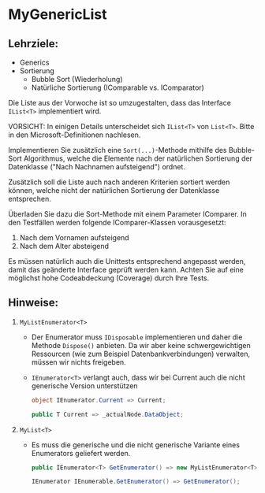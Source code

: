 # MyGenericList

## Lehrziele:
  *	Generics
  * Sortierung 
    * Bubble Sort (Wiederholung)
    * Natürliche Sortierung (IComparable vs. IComparator)


Die Liste aus der Vorwoche ist so umzugestalten, dass das Interface `IList<T>` implementiert wird.

VORSICHT: In einigen Details unterscheidet sich `IList<T>` von `List<T>`. Bitte in den Microsoft-Definitionen nachlesen.

Implementieren Sie zusätzlich eine `Sort(...)`-Methode mithilfe des Bubble-Sort Algorithmus, welche die Elemente nach der natürlichen Sortierung der Datenklasse ("Nach Nachnamen aufsteigend") ordnet.

Zusätzlich soll die Liste auch nach anderen Kriterien sortiert werden können, welche nicht der natürlichen Sortierung der Datenklasse entsprechen.

Überladen Sie dazu die Sort-Methode mit einem Parameter IComparer. In den Testfällen werden folgende IComparer-Klassen vorausgesetzt:
  1. Nach dem Vornamen aufsteigend
  1. Nach dem Alter absteigend

Es müssen natürlich auch die Unittests entsprechend angepasst werden, damit das geänderte Interface geprüft werden kann. Achten Sie auf eine möglichst hohe Codeabdeckung (Coverage) durch Ihre Tests.

## Hinweise:

1. `MyListEnumerator<T>`
    * Der Enumerator muss `IDisposable` implementieren und daher die Methode `Dispose()` anbieten. Da wir aber keine schwergewichtigen Ressourcen (wie zum Beispiel Datenbankverbindungen) verwalten, müssen wir nichts freigeben.
    * `IEnumerator<T>` verlangt auch, dass wir bei Current auch die nicht generische Version unterstützen

        ``` csharp
        object IEnumerator.Current => Current;

        public T Current => _actualNode.DataObject;
        ```

1. `MyList<T>` 
    * Es muss die generische und die nicht generische Variante eines Enumerators geliefert werden.

        ```csharp
        public IEnumerator<T> GetEnumerator() => new MyListEnumerator<T>(_head);

        IEnumerator IEnumerable.GetEnumerator() => GetEnumerator();
        ```
 
